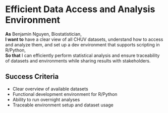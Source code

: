 # Efficient Data Access and Analysis Environment

**As** Benjamin Nguyen, Biostatistician,  
**I want to** have a clear view of all CHUV datasets, understand how to access and analyze them, and set up a dev environment that supports scripting in R/Python,  
**So that** I can efficiently perform statistical analysis and ensure traceability of datasets and environments while sharing results with stakeholders.

## Success Criteria
- Clear overview of available datasets
- Functional development environment for R/Python
- Ability to run overnight analyses
- Traceable environment setup and dataset usage 